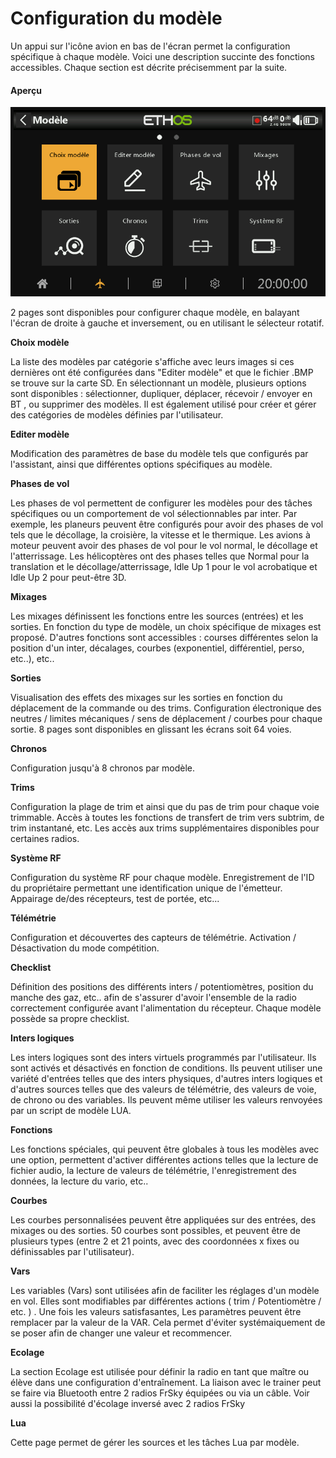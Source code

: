 # Configuration du modèle

Un appui sur l'icône avion en bas de l'écran permet la configuration spécifique à chaque modèle. Voici une description succinte des fonctions accessibles.
Chaque section est décrite précisemment par la suite.

#### Aperçu

![Icône Sélection du modèle](../assets/model-icon-modelselect.png)

2 pages sont disponibles pour configurer chaque modèle, en balayant l'écran de droite à gauche et inversement, ou en utilisant le sélecteur rotatif.

**Choix modèle**

La liste des modèles par catégorie s'affiche avec leurs images si ces dernières ont été configurées dans "Editer modèle" et que le fichier .BMP se trouve sur la carte SD.
En sélectionnant un modèle, plusieurs options sont disponibles : sélectionner, dupliquer, déplacer, récevoir / envoyer en BT , ou supprimer des modèles. Il est également utilisé pour créer et gérer des catégories de modèles définies par l'utilisateur.

**Editer modèle**

Modification des paramètres de base du modèle tels que configurés par l'assistant, ainsi que différentes options spécifiques au modèle.

**Phases de vol**

Les phases de vol permettent de configurer les modèles pour des tâches spécifiques ou un comportement de vol sélectionnables par inter. Par exemple, les planeurs peuvent être configurés pour avoir des phases de vol tels que le décollage, la croisière, la vitesse et le thermique. Les avions à moteur peuvent avoir des phases de vol pour le vol normal, le décollage et l'atterrissage. Les hélicoptères ont des phases telles que Normal pour la translation et le décollage/atterrissage, Idle Up 1 pour le vol acrobatique et Idle Up 2 pour peut-être 3D.

**Mixages**

Les mixages définissent les fonctions entre les sources (entrées) et les sorties. En fonction du type de modèle, un choix spécifique de mixages est proposé.
D'autres fonctions sont accessibles : courses différentes selon la position d'un inter, décalages, courbes (exponentiel, différentiel, perso, etc..), etc..

**Sorties**

Visualisation des effets des mixages sur les sorties en fonction du déplacement de la commande ou des trims.
Configuration électronique des neutres / limites mécaniques / sens de déplacement / courbes pour chaque sortie.
8 pages sont disponibles en glissant les écrans soit 64 voies.

**Chronos**

Configuration jusqu'à 8 chronos par modèle.

**Trims**

Configuration la plage de trim et ainsi que du pas de trim pour chaque voie trimmable. Accès à toutes les fonctions de transfert de trim vers subtrim, de trim instantané, etc. Les accès aux trims supplémentaires disponibles pour certaines radios.

**Système RF**

Configuration du système RF pour chaque modèle. Enregistrement de l'ID du propriétaire permettant une identification unique de l'émetteur. Appairage de/des récepteurs, test de portée, etc...  

**Télémétrie**

Configuration et découvertes des capteurs de télémétrie. Activation / Désactivation du mode compétition.

**Checklist**

Définition des positions des différents inters / potentiomètres, position du manche des gaz, etc.. afin de s'assurer d'avoir l'ensemble de la radio correctement configurée avant l'alimentation du récepteur. Chaque modèle possède sa propre checklist.

**Inters logiques**

Les inters logiques sont des inters virtuels programmés par l'utilisateur. Ils sont activés et désactivés en fonction de conditions. Ils peuvent utiliser une variété d'entrées telles que des inters physiques, d'autres inters logiques et d'autres sources telles que des valeurs de télémétrie, des valeurs de voie, de chrono ou des variables. Ils peuvent même utiliser les valeurs renvoyées par un script de modèle LUA.

**Fonctions**

Les fonctions spéciales, qui peuvent être globales à tous les modèles avec une option, permettent d'activer différentes actions telles que la lecture de fichier audio, la lecture de valeurs de télémétrie, l'enregistrement des données, la lecture du vario, etc..

**Courbes**

Les courbes personnalisées peuvent être appliquées sur des entrées, des mixages ou des sorties. 50 courbes sont possibles, et peuvent être de plusieurs types (entre 2 et 21 points, avec des coordonnées x fixes ou définissables par l'utilisateur).

**Vars**

Les variables (Vars) sont utilisées afin de faciliter les réglages d'un modèle en vol. Elles sont modifiables par différentes actions ( trim / Potentiomètre / etc. ) . Une fois les valeurs satisfasantes, Les paramètres peuvent être remplacer par la valeur de la VAR. Cela permet d'éviter systémaiquement de se poser afin de changer une valeur et recommencer.

**Ecolage**

La section Ecolage est utilisée pour définir la radio en tant que maître ou élève dans une configuration d'entraînement. La liaison avec le trainer peut se faire via Bluetooth entre 2 radios FrSky équipées ou via un câble. Voir aussi la possibilité d'écolage inversé avec 2 radios FrSky

**Lua**

Cette page permet de gérer les sources et les tâches Lua par modèle.

